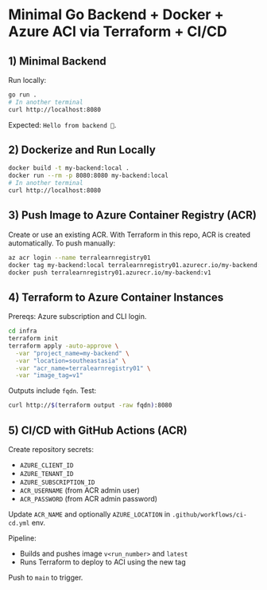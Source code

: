 # Minimal Go Backend + Docker + Azure ACI via Terraform + CI/CD

## 1) Minimal Backend

Run locally:

```bash
go run .
# In another terminal
curl http://localhost:8080
```

Expected: `Hello from backend 👋`.

## 2) Dockerize and Run Locally

```bash
docker build -t my-backend:local .
docker run --rm -p 8080:8080 my-backend:local
# In another terminal
curl http://localhost:8080
```

## 3) Push Image to Azure Container Registry (ACR)

Create or use an existing ACR. With Terraform in this repo, ACR is created automatically. To push manually:

```bash
az acr login --name terralearnregistry01
docker tag my-backend:local terralearnregistry01.azurecr.io/my-backend:v1
docker push terralearnregistry01.azurecr.io/my-backend:v1
```

## 4) Terraform to Azure Container Instances

Prereqs: Azure subscription and CLI login.

```bash
cd infra
terraform init
terraform apply -auto-approve \
  -var "project_name=my-backend" \
  -var "location=southeastasia" \
  -var "acr_name=terralearnregistry01" \
  -var "image_tag=v1"
```

Outputs include `fqdn`. Test:

```bash
curl http://$(terraform output -raw fqdn):8080
```

## 5) CI/CD with GitHub Actions (ACR)

Create repository secrets:
- `AZURE_CLIENT_ID`
- `AZURE_TENANT_ID`
- `AZURE_SUBSCRIPTION_ID`
- `ACR_USERNAME` (from ACR admin user)
- `ACR_PASSWORD` (from ACR admin password)

Update `ACR_NAME` and optionally `AZURE_LOCATION` in `.github/workflows/ci-cd.yml` env.

Pipeline:
- Builds and pushes image `v<run_number>` and `latest`
- Runs Terraform to deploy to ACI using the new tag

Push to `main` to trigger.


